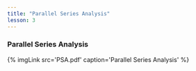 ```yaml
---
title: "Parallel Series Analysis"
lesson: 3
---
```


### Parallel Series Analysis
<div class='flex'>
	{% imgLink src='PSA.pdf' caption='Parallel Series Analysis' %}
</div>
